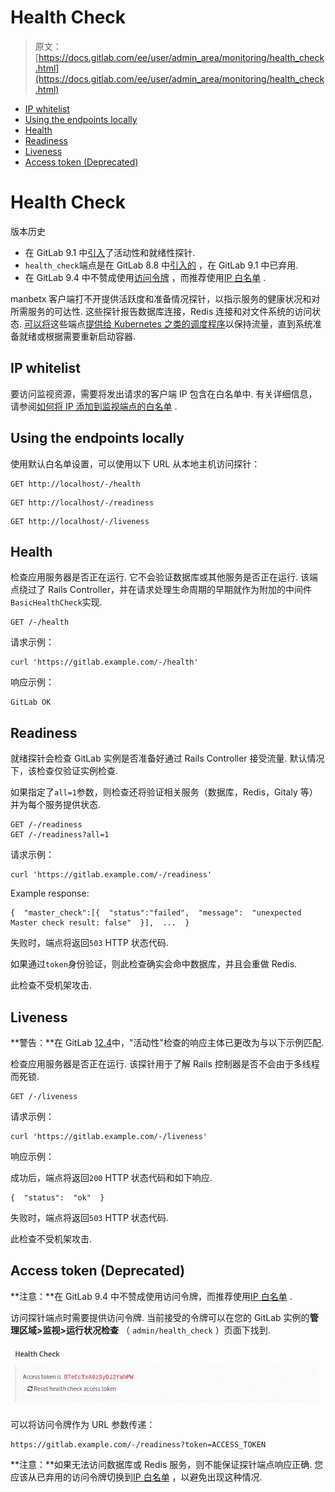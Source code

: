 # Health Check

> 原文：[https://docs.gitlab.com/ee/user/admin_area/monitoring/health_check.html](https://docs.gitlab.com/ee/user/admin_area/monitoring/health_check.html)

*   [IP whitelist](#ip-whitelist)
*   [Using the endpoints locally](#using-the-endpoints-locally)
*   [Health](#health)
*   [Readiness](#readiness)
*   [Liveness](#liveness)
*   [Access token (Deprecated)](#access-token-deprecated)

# Health Check[](#health-check-core-only "Permalink")

版本历史

*   在 GitLab 9.1 中[引入](https://gitlab.com/gitlab-org/gitlab-foss/-/merge_requests/10416)了活动性和就绪性探针.
*   `health_check`端点是在 GitLab 8.8 中[引入的](https://gitlab.com/gitlab-org/gitlab-foss/-/merge_requests/3888) ，在 GitLab 9.1 中已弃用.
*   在 GitLab 9.4 中不赞成使用[访问令牌](#access-token-deprecated) ，而推荐使用[IP 白名单](#ip-whitelist) .

manbetx 客户端打不开提供活跃度和准备情况探针，以指示服务的健康状况和对所需服务的可达性. 这些探针报告数据库连接，Redis 连接和对文件系统的访问状态. [可以将](https://kubernetes.io/docs/tasks/configure-pod-container/configure-liveness-readiness-startup-probes/)这些端点[提供给 Kubernetes 之类的调度程序](https://kubernetes.io/docs/tasks/configure-pod-container/configure-liveness-readiness-startup-probes/)以保持流量，直到系统准备就绪或根据需要重新启动容器.

## IP whitelist[](#ip-whitelist "Permalink")

要访问监视资源，需要将发出请求的客户端 IP 包含在白名单中. 有关详细信息，请参阅[如何将 IP 添加到监视端点的白名单](../../../administration/monitoring/ip_whitelist.html) .

## Using the endpoints locally[](#using-the-endpoints-locally "Permalink")

使用默认白名单设置，可以使用以下 URL 从本地主机访问探针：

```
GET http://localhost/-/health 
```

```
GET http://localhost/-/readiness 
```

```
GET http://localhost/-/liveness 
```

## Health[](#health "Permalink")

检查应用服务器是否正在运行. 它不会验证数据库或其他服务是否正在运行. 该端点绕过了 Rails Controller，并在请求处理生命周期的早期就作为附加的中间件`BasicHealthCheck`实现.

```
GET /-/health 
```

请求示例：

```
curl 'https://gitlab.example.com/-/health' 
```

响应示例：

```
GitLab OK 
```

## Readiness[](#readiness "Permalink")

就绪探针会检查 GitLab 实例是否准备好通过 Rails Controller 接受流量. 默认情况下，该检查仅验证实例检查.

如果指定了`all=1`参数，则检查还将验证相关服务（数据库，Redis，Gitaly 等）并为每个服务提供状态.

```
GET /-/readiness
GET /-/readiness?all=1 
```

请求示例：

```
curl 'https://gitlab.example.com/-/readiness' 
```

Example response:

```
{  "master_check":[{  "status":"failed",  "message":  "unexpected Master check result: false"  }],  ...  } 
```

失败时，端点将返回`503` HTTP 状态代码.

如果通过`token`身份验证，则此检查确实会命中数据库，并且会重做 Redis.

此检查不受机架攻击.

## Liveness[](#liveness "Permalink")

**警告：**在 GitLab [12.4](https://about.gitlab.com/upcoming-releases/)中，"活动性"检查的响应主体已更改为与以下示例匹配.

检查应用服务器是否正在运行. 该探针用于了解 Rails 控制器是否不会由于多线程而死锁.

```
GET /-/liveness 
```

请求示例：

```
curl 'https://gitlab.example.com/-/liveness' 
```

响应示例：

成功后，端点将返回`200` HTTP 状态代码和如下响应.

```
{  "status":  "ok"  } 
```

失败时，端点将返回`503` HTTP 状态代码.

此检查不受机架攻击.

## Access token (Deprecated)[](#access-token-deprecated "Permalink")

**注意：**在 GitLab 9.4 中不赞成使用访问令牌，而推荐使用[IP 白名单](#ip-whitelist) .

访问探针端点时需要提供访问令牌. 当前接受的令牌可以在您的 GitLab 实例的**管理区域>监视>运行状况检查** （ `admin/health_check` ）页面下找到.

[![access token](img/f313f74b73573e7a2449aa6d00ae7934.png)](img/health_check_token.png)

可以将访问令牌作为 URL 参数传递：

```
https://gitlab.example.com/-/readiness?token=ACCESS_TOKEN 
```

**注意：**如果无法访问数据库或 Redis 服务，则不能保证探针端点响应正确. 您应该从已弃用的访问令牌切换到[IP 白名单](#ip-whitelist) ，以避免出现这种情况.